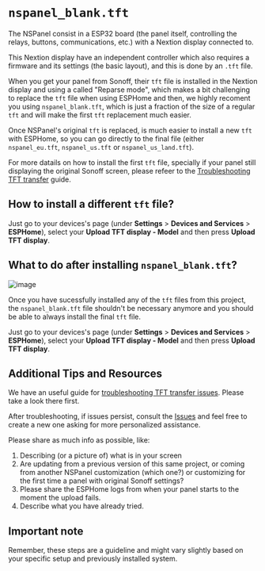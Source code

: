 # `nspanel_blank.tft`

The NSPanel consist in a ESP32 board (the panel itself, controlling the relays, buttons, communications, etc.)
with a Nextion display connected to.

This Nextion display have an independent controller which also requires a firmware and its settings (the basic layout),
and this is done by an `.tft` file.

When you get your panel from Sonoff, their `tft` file is installed in the Nextion display and using a called "Reparse mode",
which makes a bit challenging to replace the `tft` file when using ESPHome and then, we highly recoment you using `nspanel_blank.tft`,
which is just a fraction of the size of a regular `tft` and will make the first `tft` replacement much easier.

Once NSPanel's original `tft` is replaced, is much easier to install a new `tft` with ESPHome,
so you can go directly to the final file (either `nspanel_eu.tft`, `nspanel_us.tft` or `nspanel_us_land.tft`).

For more datails on how to install the first `tft` file, specially if your panel still displaying the original Sonoff screen,
please refeer to the [Troubleshooting TFT transfer](tft_upload.md) guide.

## How to install a different `tft` file?

Just go to your devices's page (under **Settings** > **Devices and Services** > **ESPHome**),
select your **Upload TFT display - Model** and then press **Upload TFT display**.

## What to do after installing `nspanel_blank.tft`?

![image](https://github.com/Blackymas/NSPanel_HA_Blueprint/assets/94725493/3b0bb950-4857-4c22-a53a-062d09f315dc)

Once you have sucessfully installed any of the `tft` files from this project,
the `nspanel_blank.tft` file shouldn't be necessary anymore and you should be able to always install the final `tft` file.

Just go to your devices's page (under **Settings** > **Devices and Services** > **ESPHome**),
select your **Upload TFT display - Model** and then press **Upload TFT display**.

## Additional Tips and Resources
We have an useful guide for [troubleshooting TFT transfer issues](tft_upload.md).
Please take a look there first.

After troubleshooting, if issues persist, consult the [Issues](https://github.com/Blackymas/NSPanel_HA_Blueprint/issues)
and feel free to create a new one asking for more personalized assistance.

Please share as much info as possible, like:
1. Describing (or a picture of) what is in your screen
2. Are updating from a previous version of this same project,
or coming from another NSPanel customization (which one?)
or customizing for the first time a panel with original Sonoff settings?
3. Please share the ESPHome logs from when your panel starts to the moment the upload fails.
4. Describe what you have already tried.

## Important note
Remember, these steps are a guideline and might vary slightly based on your specific setup and previously installed system.
